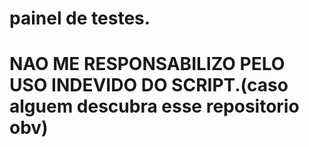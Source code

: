 
<h1>painel de testes.</h1>
<h1>NAO ME RESPONSABILIZO PELO USO INDEVIDO DO SCRIPT.(caso alguem descubra esse repositorio obv)</h1>
